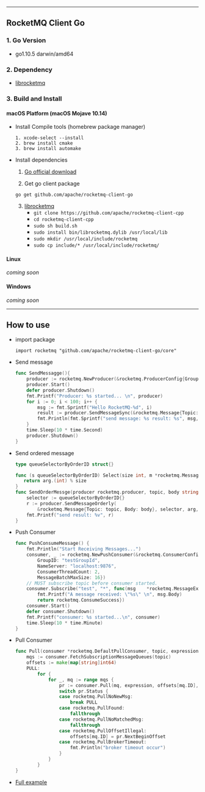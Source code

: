 ----------
## RocketMQ Client Go

### 1. Go Version
* go1.10.5 darwin/amd64


### 2. Dependency
* [librocketmq](https://github.com/apache/rocketmq-client-cpp)	

### 3. Build and Install
#### macOS Platform (macOS Mojave 10.14)
* Install Compile tools (homebrew package manager)
    ```
    1. xcode-select --install
    2. brew install cmake
    3. brew install automake
    ```
* Install dependencies
    1. [Go official download](https://golang.org/dl/)

    2. Get go client package
    ```
    go get github.com/apache/rocketmq-client-go
    ```
    3. [librocketmq](https://github.com/apache/rocketmq-client-cpp)
        - `git clone https://github.com/apache/rocketmq-client-cpp`
        - `cd rocketmq-client-cpp`
        - `sudo sh build.sh` 
        - `sudo install bin/librocketmq.dylib /usr/local/lib`
        - `sudo mkdir /usr/local/include/rocketmq`
        - `sudo cp include/* /usr/local/include/rocketmq/`

#### Linux

*coming soon*

#### Windows

*coming soon*

----------
## How to use

- import package
    ```
    import rocketmq "github.com/apache/rocketmq-client-go/core"
    ```
- Send message
    ```go
    func SendMessagge(){
        producer := rocketmq.NewProducer(&rocketmq.ProducerConfig{GroupID: "testGroup", NameServer: "localhost:9876"})
        producer.Start()
        defer producer.Shutdown()
        fmt.Printf("Producer: %s started... \n", producer)
	    for i := 0; i < 100; i++ {
		    msg := fmt.Sprintf("Hello RocketMQ-%d", i)
		    result := producer.SendMessageSync(&rocketmq.Message{Topic: "test", Body: msg})
		    fmt.Println(fmt.Sprintf("send message: %s result: %s", msg, result))
        }
        time.Sleep(10 * time.Second)
	    producer.Shutdown()
    }
    ```
- Send ordered message
    ```go
    type queueSelectorByOrderID struct{}

    func (s queueSelectorByOrderID) Select(size int, m *rocketmq.Message, arg interface{}) int{
       return arg.(int) % size
    }
    func SendOrderMessge(producer rocketmq.producer, topic, body string, order int){
        selector := queueSelectorByOrderID{}
        r := producer.SendMessageOrderly(
            &rocketmq.Message{Topic: topic, Body: body}, selector, arg, 3)
        fmt.Printf("send result: %v", r)
    }
    ```
- Push Consumer
    ```go
    func PushConsumeMessage() {
	    fmt.Println("Start Receiving Messages...")
	    consumer, _ := rocketmq.NewPushConsumer(&rocketmq.ConsumerConfig{
            GroupID: "testGroupId", 
            NameServer: "localhost:9876",
            ConsumerThreadCount: 2, 
            MessageBatchMaxSize: 16})
	    // MUST subscribe topic before consumer started.
	    consumer.Subscribe("test", "*", func(msg    *rocketmq.MessageExt)rocketmq.ConsumeStatus {
		    fmt.Printf("A message received: \"%s\" \n", msg.Body)
		    return rocketmq.ConsumeSuccess})
	    consumer.Start()
	    defer consumer.Shutdown()
	    fmt.Printf("consumer: %s started...\n", consumer)
	    time.Sleep(10 * time.Minute)
    }
    ```
- Pull Consumer
    ```go
    func Pull(consumer *rocketmq.DefaultPullConsumer, topic, expression string, maxNum int){
        mqs := consumer.FetchSubscriptionMessageQueues(topic)
        offsets := make(map[string]int64)
        PULL:
            for {
                for _, mq := range mqs {
                    pr := consumer.Pull(mq, expression, offsets[mq.ID], maxNum)
                    switch pr.Status {
                    case rocketmq.PullNoNewMsg:
				        break PULL
			        case rocketmq.PullFound:
				        fallthrough
			        case rocketmq.PullNoMatchedMsg:
				        fallthrough
			        case rocketmq.PullOffsetIllegal:
				        offsets[mq.ID] = pr.NextBeginOffset
			        case rocketmq.PullBrokerTimeout:
				        fmt.Println("broker timeout occur")
			        }
                }
            }
    }
    ```
- [Full example](../examples)